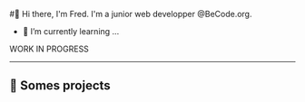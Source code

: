 #👋 Hi there, I'm Fred. 
I'm a junior web developper @BeCode.org.


- 🌱 I’m currently learning ...

WORK IN PROGRESS

******

## :scroll: Somes projects 






